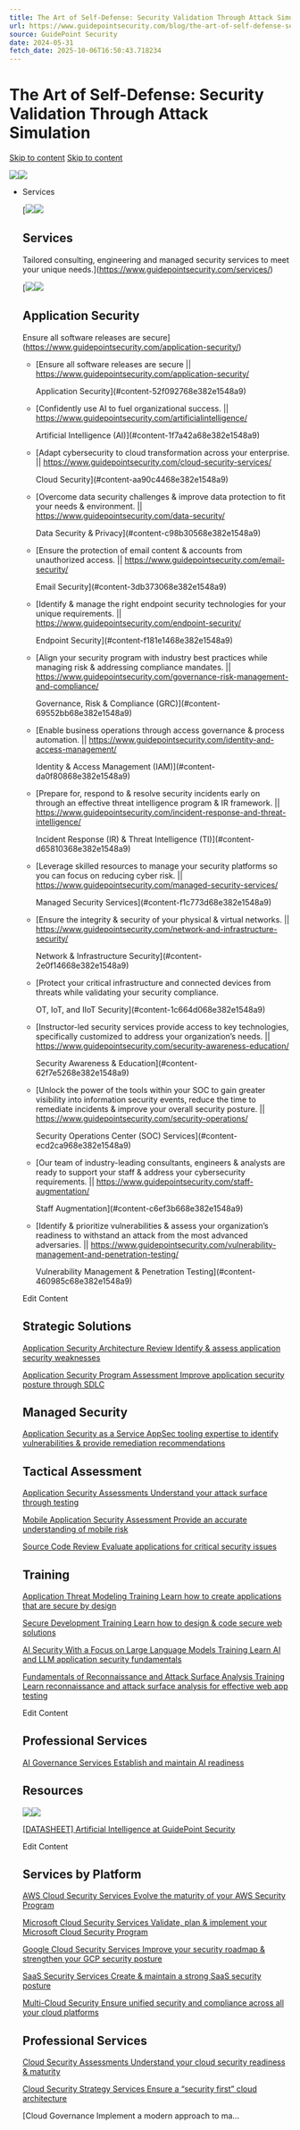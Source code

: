 ```yaml
---
title: The Art of Self-Defense: Security Validation Through Attack Simulation
url: https://www.guidepointsecurity.com/blog/the-art-of-self-defense-security-validation-through-attack-simulation/
source: GuidePoint Security
date: 2024-05-31
fetch_date: 2025-10-06T16:50:43.718234
---
```


# The Art of Self-Defense: Security Validation Through Attack Simulation

[Skip to content](#main)
[Skip to content](#content)

[![](data:image/svg+xml...)![](https://www.guidepointsecurity.com/wp-content/uploads/2024/03/GPS_Horizontal_White_Text_Reg_Mark_RGB.svg)](https://www.guidepointsecurity.com/)

* Services

  [![](data:image/svg+xml...)![](https://www.guidepointsecurity.com/wp-content/uploads/2024/03/Services_Icon.svg)

  ## Services

  Tailored consulting, engineering and managed security services to meet your unique needs.](https://www.guidepointsecurity.com/services/)

  [![](data:image/svg+xml...)![](https://www.guidepointsecurity.com/wp-content/uploads/2024/03/Application_Security-2.svg)

  ## Application Security

  Ensure all software releases are secure](https://www.guidepointsecurity.com/application-security/)

  + [Ensure all software releases are secure || https://www.guidepointsecurity.com/application-security/

    Application Security](#content-52f092768e382e1548a9)
  + [Confidently use AI to fuel organizational success. || https://www.guidepointsecurity.com/artificialintelligence/

    Artificial Intelligence (AI)](#content-1f7a42a68e382e1548a9)
  + [Adapt cybersecurity to cloud transformation across your enterprise. || https://www.guidepointsecurity.com/cloud-security-services/

    Cloud Security](#content-aa90c4468e382e1548a9)
  + [Overcome data security challenges & improve data protection to fit your needs & environment. || https://www.guidepointsecurity.com/data-security/

    Data Security & Privacy](#content-c98b30568e382e1548a9)
  + [Ensure the protection of email content & accounts from unauthorized access. || https://www.guidepointsecurity.com/email-security/

    Email Security](#content-3db373068e382e1548a9)
  + [Identify & manage the right endpoint security technologies for your unique requirements. || https://www.guidepointsecurity.com/endpoint-security/

    Endpoint Security](#content-f181e1468e382e1548a9)
  + [Align your security program with industry best practices while managing risk & addressing compliance mandates. || https://www.guidepointsecurity.com/governance-risk-management-and-compliance/

    Governance, Risk & Compliance (GRC)](#content-69552bb68e382e1548a9)
  + [Enable business operations through access governance & process automation. || https://www.guidepointsecurity.com/identity-and-access-management/

    Identity & Access Management (IAM)](#content-da0f80868e382e1548a9)
  + [Prepare for, respond to & resolve security incidents early on through an effective threat intelligence program & IR framework. || https://www.guidepointsecurity.com/incident-response-and-threat-intelligence/

    Incident Response (IR) & Threat Intelligence (TI)](#content-d65810368e382e1548a9)
  + [Leverage skilled resources to manage your security platforms so you can focus on reducing cyber risk. || https://www.guidepointsecurity.com/managed-security-services/

    Managed Security Services](#content-f1c773d68e382e1548a9)
  + [Ensure the integrity & security of your physical & virtual networks. || https://www.guidepointsecurity.com/network-and-infrastructure-security/

    Network & Infrastructure Security](#content-2e0f14668e382e1548a9)
  + [Protect your critical infrastructure and connected devices from threats while validating your security compliance.

    OT, IoT, and IIoT Security](#content-1c664d068e382e1548a9)
  + [Instructor-led security services provide access to key technologies, specifically customized to address your organization’s needs. || https://www.guidepointsecurity.com/security-awareness-education/

    Security Awareness & Education](#content-62f7e5268e382e1548a9)
  + [Unlock the power of the tools within your SOC to gain greater visibility into information security events, reduce the time to remediate incidents & improve your overall security posture. || https://www.guidepointsecurity.com/security-operations/

    Security Operations Center (SOC) Services](#content-ecd2ca968e382e1548a9)
  + [Our team of industry-leading consultants, engineers & analysts are ready to support your staff & address your cybersecurity requirements. || https://www.guidepointsecurity.com/staff-augmentation/

    Staff Augmentation](#content-c6ef3b668e382e1548a9)
  + [Identify & prioritize vulnerabilities & assess your organization’s readiness to withstand an attack from the most advanced adversaries. || https://www.guidepointsecurity.com/vulnerability-management-and-penetration-testing/

    Vulnerability Management & Penetration Testing](#content-460985c68e382e1548a9)

  Edit Content

  ## Strategic Solutions

  [Application Security Architecture Review
  Identify & assess application security weaknesses](https://www.guidepointsecurity.com/application-security-architecture-review/)

  [Application Security Program Assessment
  Improve application security posture through SDLC](https://www.guidepointsecurity.com/secure-sdlc-program-review/)

  ## Managed Security

  [Application Security as a Service
  AppSec tooling expertise to identify vulnerabilities & provide remediation recommendations](https://www.guidepointsecurity.com/application-security-as-a-service/)

  ## Tactical Assessment

  [Application Security Assessments
  Understand your attack surface through testing](https://www.guidepointsecurity.com/application-security-assessment/)

  [Mobile Application Security Assessment
  Provide an accurate understanding of mobile risk](https://www.guidepointsecurity.com/mobile-application-security-assessment/)

  [Source Code Review
  Evaluate applications for critical security issues](https://www.guidepointsecurity.com/source-code-review/)

  ## Training

  [Application Threat Modeling Training
  Learn how to create applications that are secure by design](https://www.guidepointsecurity.com/application-threat-modeling/)

  [Secure Development Training
  Learn how to design & code secure web solutions](https://www.guidepointsecurity.com/secure-development-training/)

  [AI Security With a Focus on Large Language Models Training
  Learn AI and LLM application security fundamentals](https://www.guidepointsecurity.com/ai-security-large-language-models/)

  [Fundamentals of Reconnaissance and Attack Surface Analysis Training
  Learn reconnaissance and attack surface analysis for effective web app testing](https://www.guidepointsecurity.com/fundamentals-of-reconnaissance-and-attack-surface-analysis/)

  Edit Content

  ## Professional Services

  [AI Governance Services
  Establish and maintain AI readiness](https://www.guidepointsecurity.com/ai-governance/)

  ## Resources

  ![](data:image/svg+xml...)![](https://www.guidepointsecurity.com/wp-content/uploads/2025/08/AI_Image_Nav.jpg)

  [[DATASHEET] Artificial Intelligence at GuidePoint Security](https://www.guidepointsecurity.com/resources/artificial-intelligence-at-guidepoint-security/)

  Edit Content

  ## Services by Platform

  [AWS Cloud Security Services
  Evolve the maturity of your AWS Security Program](https://www.guidepointsecurity.com/aws-cloud-security/)

  [Microsoft Cloud Security Services
  Validate, plan & implement your Microsoft Cloud Security Program](https://www.guidepointsecurity.com/microsoft-cloud-security/)

  [Google Cloud Security Services
  Improve your security roadmap & strengthen your GCP security posture](https://www.guidepointsecurity.com/google-cloud-security/)

  [SaaS Security Services
  Create & maintain a strong SaaS security posture](https://www.guidepointsecurity.com/saas-security/)

  [Multi-Cloud Security
  Ensure unified security and compliance across all your cloud platforms](https://www.guidepointsecurity.com/multi-cloud-security/)

  ## Professional Services

  [Cloud Security Assessments
  Understand your cloud security readiness & maturity](https://www.guidepointsecurity.com/cloud-security-assessments/)

  [Cloud Security Strategy Services
  Ensure a “security first” cloud architecture](https://www.guidepointsecurity.com/cloud-security-strategy/)

  [Cloud Governance
  Implement a modern approach to ma...